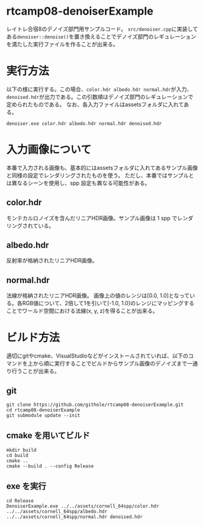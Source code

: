# rtcamp08-denoiserExample
レイトレ合宿8のデノイズ部門用サンプルコード。
`src/denoiser.cpp`に実装してある`denoiser::denoise()`を置き換えることでデノイズ部門のレギュレーションを満たした実行ファイルを作ることが出来る。

# 実行方法
以下の様に実行する。この場合、`color.hdr albedo.hdr normal.hdr`が入力、`denoised.hdr`が出力である。この引数順はデノイズ部門のレギュレーションで定められたものである。
なお、各入力ファイルはassetsフォルダに入れてある。

`denoiser.exe color.hdr albedo.hdr normal.hdr denoised.hdr`

# 入力画像について
本番で入力される画像も、基本的にはassetsフォルダに入れてあるサンプル画像と同様の設定でレンダリングされたものを使う。
ただし、本番ではサンプルとは異なるシーンを使用し、spp 設定も異なる可能性がある。

## color.hdr
モンテカルロノイズを含んだリニアHDR画像。サンプル画像は 1 spp でレンダリングされている。

## albedo.hdr
反射率が格納されたリニアHDR画像。

## normal.hdr
法線が格納されたリニアHDR画像。
画像上の値のレンジは[0.0, 1.0]となっている。各RGB値について、2倍して1を引いて[-1.0, 1.0]のレンジにマッピングすることでワールド空間における法線(x, y, z)を得ることが出来る。

# ビルド方法
適切にgitやcmake、VisualStudioなどがインストールされていれば、以下のコマンドを上から順に実行することでビルドからサンプル画像のデノイズまで一通り行うことが出来る。

## git
```
git clone https://github.com/githole/rtcamp08-denoiserExample.git
cd rtcamp08-denoiserExample
git submodule update --init
```
## cmake を用いてビルド
```
mkdir build
cd build
cmake ..
cmake --build . --config Release
```

## exe を実行
```
cd Release
DenoiserExample.exe ../../assets/cornell_64spp/color.hdr ../../assets/cornell_64spp/albedo.hdr ../../assets/cornell_64spp/normal.hdr denoised.hdr
```

